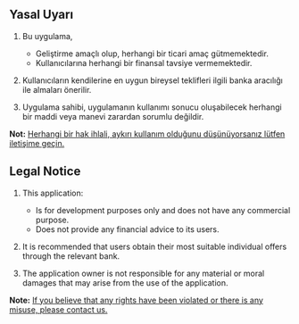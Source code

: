 ## Yasal Uyarı

1. Bu uygulama,

   - Geliştirme amaçlı olup, herhangi bir ticari amaç gütmemektedir.
   - Kullanıcılarına herhangi bir finansal tavsiye vermemektedir.

2. Kullanıcıların kendilerine en uygun bireysel teklifleri ilgili banka aracılığı ile almaları önerilir.

3. Uygulama sahibi, uygulamanın kullanımı sonucu oluşabilecek herhangi bir maddi veya manevi zarardan sorumlu değildir.

<b>Not:</b> <u>Herhangi bir hak ihlali, aykırı kullanım olduğunu düşünüyorsanız lütfen iletişime geçin.</u>

## Legal Notice

1. This application:

   - Is for development purposes only and does not have any commercial purpose.
   - Does not provide any financial advice to its users.

2. It is recommended that users obtain their most suitable individual offers through the relevant bank.

3. The application owner is not responsible for any material or moral damages that may arise from the use of the application.

<b>Note:</b> <u>If you believe that any rights have been violated or there is any misuse, please contact us.</u>
